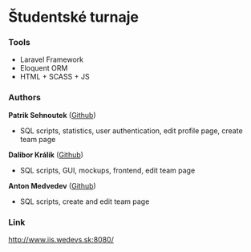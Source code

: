 # Študentské turnaje

### Tools
* Laravel Framework
* Eloquent ORM
* HTML + SCASS + JS

### Authors
**Patrik Sehnoutek** (<a href="https://github.com/pat0s">Github</a>)
* SQL scripts, statistics, user authentication, edit profile page, create team page

**Dalibor Králik** (<a href="https://github.com/MrDalo">Github</a>)
* SQL scripts, GUI, mockups, frontend, edit team page

**Anton Medvedev** (<a href="https://github.com/freadrix">Github</a>)
* SQL scripts, create and edit team page

### Link
<a href="http://www.iis.wedevs.sk:8080/">http://www.iis.wedevs.sk:8080/</a>
